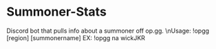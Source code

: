 # Summoner-Stats
Discord bot that pulls info about a summoner off op.gg.
\nUsage: 
  !opgg [region] [summonername]
  EX: !opgg na wickJKR
